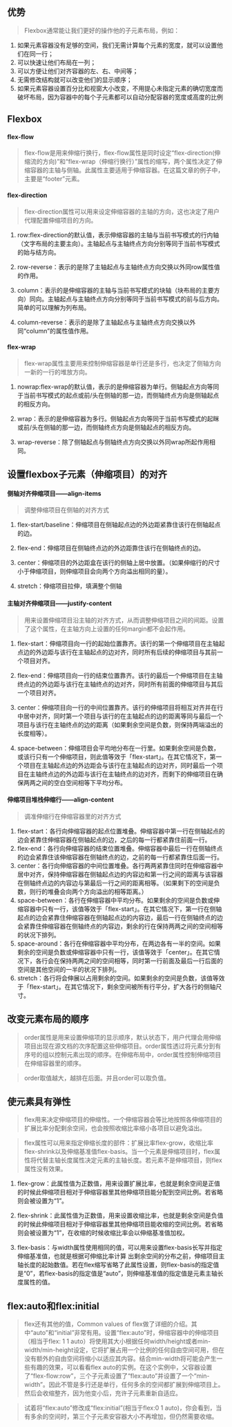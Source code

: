 ## 优势

>Flexbox通常能让我们更好的操作他的子元素布局，例如：

1. 如果元素容器没有足够的空间，我们无需计算每个元素的宽度，就可以设置他们在同一行；
2. 可以快速让他们布局在一列；
3. 可以方便让他们对齐容器的左、右、中间等；
4. 无需修改结构就可以改变他们的显示顺序；
5. 如果元素容器设置百分比和视窗大小改变，不用提心未指定元素的确切宽度而破坏布局，因为容器中的每个子元素都可以自动分配容器的宽度或高度的比例

## Flexbox

#### flex-flow

>flex-flow是用来伸缩行换行，flex-flow属性是同时设定“flex-direction(伸缩流的方向)”和“flex-wrap（伸缩行换行）”属性的缩写，两个属性决定了伸缩容器的主轴与侧轴。此属性主要适用于伸缩容器。在这篇文章的例子中，主要是“footer”元素。

#### flex-direction

>flex-direction属性可以用来设定伸缩容器的主轴的方向，这也决定了用户代理配置伸缩项目的方向。

1. row:flex-direction的默认值，表示伸缩容器的主轴与当前书写模式的行内轴（文字布局的主要主向）。主轴起点与主轴终点方向分别等同于当前书写模式的始与结方向。

2. row-reverse：表示的是除了主轴起点与主轴终点方向交换以外同row属性值的作用。

3. column：表示的是伸缩容器的主轴与当前书写模式的块轴（块布局的主要方向）同向。主轴起点与主轴终点方向分别等同于当前书写模式的前与后方向。简单的可以理解为列布局。

4. column-reverse：表示的是除了主轴起点与主轴终点方向交换以外同“column”的属性值作用。

#### flex-wrap

>flex-wrap属性主要用来控制伸缩容器是单行还是多行，也决定了侧轴方向一新的一行的堆放方向。

1. nowrap:flex-wrap的默认值，表示的是伸缩容器为单行。侧轴起点方向等同于当前书写模式的起点或前/头在侧轴的那一边，而侧轴终点方向是侧轴起点的相反方向。

2. wrap：表示的是伸缩容器为多行。侧轴起点方向等同于当前书写模式的起眯或前/头在侧轴的那一边，而侧轴终点方向是侧轴起点的相反方向。

3. wrap-reverse：除了侧轴起点与侧轴终点方向交换以外同wrap所起作用相同。

## 设置flexbox子元素（伸缩项目）的对齐

#### 侧轴对齐伸缩项目——align-items

>调整伸缩项目在侧轴的对齐方式

1. flex-start/baseline：伸缩项目在侧轴起点边的外边距紧靠住该行在侧轴起点的边。

2. flex-end：伸缩项目在侧轴终点边的外边距靠住该行在侧轴终点的边。

3. center：伸缩项目的外边距盒在该行的侧轴上居中放置。（如果伸缩行的尺寸小于伸缩项目，则伸缩项目会向两个方向溢出相同的量）。

4. stretch：伸缩项目拉伸，填满整个侧轴

#### 主轴对齐伸缩项目——justify-content

>用来设置伸缩项目沿主轴的对齐方式，从而调整伸缩项目之间的间距。设置了这个属性，在主轴方向上设置的任何margin都不会起作用。

1. flex-start：伸缩项目向一行的起始位置靠齐。该行的第一个伸缩项目在主轴起点边的外边距与该行在主轴起点的边对齐，同时所有后续的伸缩项目与其前一个项目对齐。

2. flex-end：伸缩项目向一行的结束位置靠齐。该行的最后一个伸缩项目在主轴终点边的外边距与该行在主轴终点的边对齐，同时所有前面的伸缩项目与其后一个项目对齐。

3. center：伸缩项目向一行的中间位置靠齐。该行的伸缩项目将相互对齐并在行中居中对齐，同时第一个项目与该行的在主轴起点的边的距离等同与最后一个项目与该行在主轴终点的边的距离（如果剩余空间是负数，则保持两端溢出的长度相等）。

4. space-between：伸缩项目会平均地分布在一行里。如果剩余空间是负数，或该行只有一个伸缩项目，则此值等效于「flex-start」。在其它情况下，第一个项目在主轴起点边的外边距会与该行在主轴起点的边对齐，同时最后一个项目在主轴终点边的外边距与该行在主轴终点的边对齐，而剩下的伸缩项目在确保两两之间的空白空间相等下平均分布。

#### 伸缩项目堆栈伸缩行——align-content

>调准伸缩行在伸缩容器里的对齐方式

1. flex-start：各行向伸缩容器的起点位置堆叠。伸缩容器中第一行在侧轴起点的边会紧靠住伸缩容器在侧轴起点的边，之后的每一行都紧靠住前面一行。
2. flex-end：各行向伸缩容器的结束位置堆叠。伸缩容器中最后一行在侧轴终点的边会紧靠住该伸缩容器在侧轴终点的边，之前的每一行都紧靠住后面一行。
3. center：各行向伸缩容器的中间位置堆叠。各行两两紧靠住同时在伸缩容器中居中对齐，保持伸缩容器在侧轴起点边的内容边和第一行之间的距离与该容器在侧轴终点边的内容边与第最后一行之间的距离相等。（如果剩下的空间是负数，则行的堆叠会向两个方向溢出的相等距离。）
4. space-between：各行在伸缩容器中平均分布。如果剩余的空间是负数或伸缩容器中只有一行，该值等效于「flex-start」。在其它情况下，第一行在侧轴起点的边会紧靠住伸缩容器在侧轴起点边的内容边，最后一行在侧轴终点的边会紧靠住伸缩容器在侧轴终点的内容边，剩余的行在保持两两之间的空间相等的状况下排列。
5. space-around：各行在伸缩容器中平均分布，在两边各有一半的空间。如果剩余的空间是负数或伸缩容器中只有一行，该值等效于「center」。在其它情况下，各行会在保持两两之间的空间相等，同时第一行前面及最后一行后面的空间是其他空间的一半的状况下排列。
6. stretch：各行将会伸展以占用剩余的空间。如果剩余的空间是负数，该值等效于「flex-start」。在其它情况下，剩余空间被所有行平分，扩大各行的侧轴尺寸。

## 改变元素布局的顺序

>order属性是用来设置伸缩项的显示顺序，默认状态下，用户代理会用伸缩项目出现在源文档的次序配置这些伸缩项目。order属性透过将元素分到有序号的组以控制元素出现的顺序。在伸缩布局中，order属性控制伸缩项目在伸缩容器里的顺序。

>order取值越大，越排在后面。并且order可以取负值。

## 使元素具有弹性

>flex用来决定伸缩项目的伸缩性。一个伸缩容器会等比地按照各伸缩项目的扩展比率分配剩余空间，也会按照收缩比率缩小各项目以避免溢出。

>flex属性可以用来指定伸缩长度的部件：扩展比率flex-grow，收缩比率flex-shrink以及伸缩基准值flex-basis。当一个元素是伸缩项目时，flex属性将代替主轴长度属性决定元素的主轴长度。若元素不是伸缩项目，则flex属性没有效果。

1. flex-grow：此属性值为正数值，用来设置扩展比率，也就是剩余空间是正值的时候此伸缩项目相对于伸缩容器里其他伸缩项目能分配到空间比例。若省略则会被设置为“1”。

2. flex-shrink：此属性值为正数值，用来设置收缩比率，也就是剩余空间是负值的时候此伸缩项目相对于伸缩容器里其他伸缩项目能收缩的空间比例。若省略则会被设置为“1”，在收缩的时候收缩比率会以伸缩基准值加权。

3. flex-basis：与width属性使用相同的值，可以用来设置flex-basis长写并指定伸缩基准值，也就是根据可伸缩比率计算 出剩余空间的分布之前，伸缩项目主轴长度的起始数值。若在flex缩写省略了此属性设置，则flex-basis的指定值是“0”，若flex-basis的指定值是“auto”，则伸缩基准值的指定值是元素主轴长度属性的值。

## flex:auto和flex:initial

>flex还有其他的值，Common values of flex做了详细的介绍。其中“auto”和“initial”非常有用。设置“flex:auto”时，伸缩容器中的伸缩项目（相当于flex: 1 1 auto）将使用其大小根据任何width/height或者min-width/min-height设定，它将扩展占用一个比例的任何自由空间可用，但在没有额外的自由空间将缩小以适应其内容。结合min-width将可能会产生一些有趣的效果，可以看看flex auto的实例。在这个实例中，父容器设置了“flex-flow:row”，三个子元素设置了“flex:auto”并设置了一个“min-width”。因此不管是多行还是单行，任何多余的空间都扩展到伸缩项目上。然后会收缩整齐，因为他变小后，充许子元素重新自适应。

>试着将“flex:auto”修改成“flex:initial”(相当于flex:0 1 auto)，你会看到，当有多余的空间时，第三个子元素安容器大小不再增加，但仍然需要收缩。
